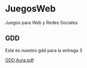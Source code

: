 # JuegosWeb
Juegos para Web y Redes Sociales

## GDD
Este es nuestro gdd para la entrega 3


[GDD Aura.pdf](https://github.com/SyzygyStudios/JuegosWeb/files/13678830/GDD.Aura.pdf)

